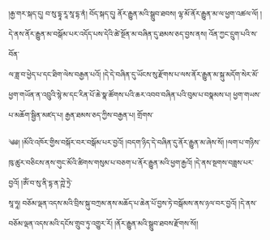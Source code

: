 ﻿  
།རྒྱ་གར་སྐད་དུ། བ་སུ་དྷཱ་རཱ་སཱ་དྷ་ནཾ། བོད་སྐད་དུ། ནོར་རྒྱུན་མའི་སྒྲུབ་ཐབས། ལྷ་མོ་ནོར་རྒྱུན་མ་ལ་ཕྱག་འཚལ་ལོ། །དེ་ནས་ནོར་རྒྱུན་མ་བསྒོམ་པར་འདོད་པས་དེའི་ཚེ་སྔོན་མ་བཞིན་དུ་ཐམས་ཅད་བྱས་ནས། འོན་ཀྱང་དྲུག་པའི་ས་བོན་  
ལ་ཟླ་བ་ཕྱེད་པ་དང་ཐིག་ལེས་བརྒྱན་པའོ། །དེ་དེ་བཞིན་དུ་ཡོངས་སུ་རྫོགས་པ་ལས་ནོར་རྒྱུན་མ་སྐུ་མདོག་སེར་མོ་ཕྱག་གཡོན་ན་འབྲུའི་སྙེ་མ་དང་རིན་པོ་ཆེ་སྣ་ཚོགས་པའི་ཆར་འབབ་བཞིན་པའི་བུམ་པ་བསྣམས་པ། ཕྱག་གཡས་པ་མཆོག་སྦྱིན་མཛད་པ། རྒྱན་ཐམས་ཅད་ཀྱིས་བརྒྱན་པ། གྲོགས་  
  
༄༅། །མོའི་འཁོར་གྱིས་བསྐོར་བར་བསྒོམ་པར་བྱའོ། །བདག་ཉིད་དེ་བཞིན་དུ་ནོར་རྒྱུན་མ་ཞེས་སོ། །ལག་པ་གཉིས་ཁུ་ཚུར་བཅིངས་ནས་གུང་མོའི་ཚིགས་གསུམ་པ་བཅག་པ་ནོར་རྒྱུན་མའི་ཕྱག་རྒྱའོ། །དེ་ནས་སྔགས་བཟླས་པར་བྱའོ། །ཨོཾ་བ་སུ་ནི་དྷ་ན་ཀྵེ་ཏྲེ་  
སཱ་ཧཱ། བཅོམ་ལྡན་འདས་མའི་བྲིས་སྐུ་བཀྲམ་ནས་མཆོད་པ་ཆེན་པོ་བྱས་ཏེ་བསྒོམས་ནས་ཉལ་བར་བྱའོ། །དེ་ནས་བཅོམ་ལྡན་འདས་མའི་དངོས་གྲུབ་ཏུ་འགྱུར་རོ། །ནོར་རྒྱུན་མའི་སྒྲུབ་ཐབས་རྫོགས་སོ།།  
  
  
